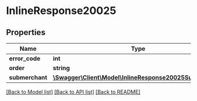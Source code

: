 # InlineResponse20025

## Properties
Name | Type | Description | Notes
------------ | ------------- | ------------- | -------------
**error_code** | **int** |  | [optional] 
**order** | **string** |  | [optional] 
**submerchant** | [**\Swagger\Client\Model\InlineResponse20025Submerchant**](InlineResponse20025Submerchant.md) |  | [optional] 

[[Back to Model list]](../../README.md#documentation-for-models) [[Back to API list]](../../README.md#documentation-for-api-endpoints) [[Back to README]](../../README.md)

